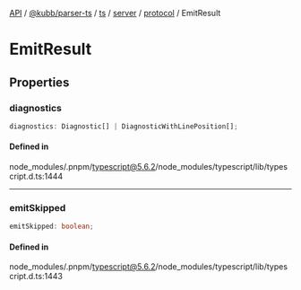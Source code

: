 [API](../../../../../../../../../packages.md) / [@kubb/parser-ts](../../../../../../../index.md) / [ts](../../../../../index.md) / [server](../../../index.md) / [protocol](../index.md) / EmitResult

# EmitResult

## Properties

### diagnostics

```ts
diagnostics: Diagnostic[] | DiagnosticWithLinePosition[];
```

#### Defined in

node\_modules/.pnpm/typescript@5.6.2/node\_modules/typescript/lib/typescript.d.ts:1444

***

### emitSkipped

```ts
emitSkipped: boolean;
```

#### Defined in

node\_modules/.pnpm/typescript@5.6.2/node\_modules/typescript/lib/typescript.d.ts:1443

